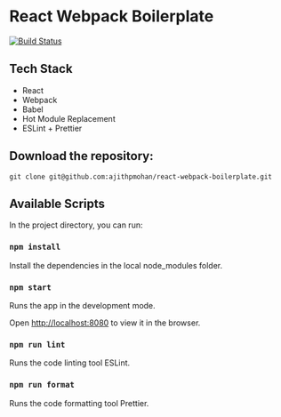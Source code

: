 # React Webpack Boilerplate

[![Build Status](https://travis-ci.com/ajithpmohan/react-webpack-boilerplate.svg?branch=main)](https://travis-ci.com/ajithpmohan/react-webpack-boilerplate)

## Tech Stack

- React
- Webpack
- Babel
- Hot Module Replacement
- ESLint + Prettier

## Download the repository:

    git clone git@github.com:ajithpmohan/react-webpack-boilerplate.git

## Available Scripts

In the project directory, you can run:

### `npm install`

Install the dependencies in the local node_modules folder.

### `npm start`

Runs the app in the development mode.

Open [http://localhost:8080](http://localhost:8080) to view it in the browser.

### `npm run lint`

Runs the code linting tool ESLint.

### `npm run format`

Runs the code formatting tool Prettier.
